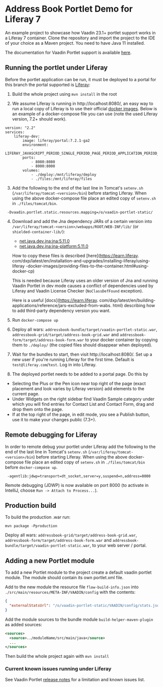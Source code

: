 # Address Book Portlet Demo for Liferay 7
An example project to showcase how Vaadin 23.1+ portlet support works in a Liferay 7 container. 
Clone the repository and import the project to the IDE of your choice as a Maven project. 
You need to have Java 11 installed.

The documentation for Vaadin Portlet support is available [here](https://vaadin.com/docs/latest/flow/integrations/portlet).

## Running the portlet under Liferay

Before the portlet application can be run, it must be deployed to a portal for this
branch the portal supported is [Liferay](https://www.liferay.com/downloads-community):

1. Build the whole project using `mvn install` in the root

2. We assume Liferay is running in http://localhost:8080/, an easy way to run a local
copy of Liferay is to use their official [docker images](https://hub.docker.com/r/liferay/portal). 
Below is an example of a docker-compose file you can use (note the used Liferay version, 7.2+ should
work).

````
version: "2.2"
services:
    liferay-dev:
        image: liferay/portal:7.2.1-ga2
        environment:
            - LIFERAY_JAVASCRIPT_PERIOD_SINGLE_PERIOD_PAGE_PERIOD_APPLICATION_PERIOD_ENABLED=false
        ports:
            - 8080:8080
            - 8000:8000
        volumes:
            - ./deploy:/mnt/liferay/deploy
            - ./files:/mnt/liferay/files
````

3. Add the following to the end of the last line in Tomcat's `setenv.sh`
(`/var/liferay/tomcat-<version>/bin`) before starting Liferay. When
using the above docker-compose file place an edited copy of `setenv.sh`
in `./files/tomcat/bin`.

````
 -Dvaadin.portlet.static.resources.mapping=/o/vaadin-portlet-static/
````

4. Download and add the Jna dependency JARs of a certain version into 
   `/var/liferay/tomcat-<version>/webapps/ROOT/WEB-INF/lib/` (or `shielded-container-lib/`):
   - [net.java.dev.jna:jna:5.11.0](https://mvnrepository.com/artifact/net.java.dev.jna/jna/5.11.0)
   - [net.java.dev.jna:jna-platform:5.11.0](https://mvnrepository.com/artifact/net.java.dev.jna/jna-platform/5.11.0)
  
   How to copy these files is described [here](https://learn.liferay.
com/dxp/latest/en/installation-and-upgrades/installing-liferay/using-liferay
-docker-images/providing-files-to-the-container.html#using-docker-cp)
   
   This is needed because Liferay uses an older version of Jna and running 
Vaadin Portlet in dev mode causes a conflict of dependencies used by Liferay 
and Vaadin License Checker (`NoClassDefFound` exception).

   Here is a useful [docs](https://learn.liferay.
 com/dxp/latest/en/building-applications/reference/jars-excluded-from-wabs.
   html) describing how to add third-party dependency version you want.
     
5. Run `docker-compose up`

6. Deploy all wars: `addressbook-bundle/target/vaadin-portlet-static.war`, `addressbook-grid/target/address-book-grid.war` and 
`addressbook-form/target/address-book-form.war` 
to your docker container by copying them to `./deploy/` (the copied files should disappear when deployed).

7. Wait for the bundles to start, then visit http://localhost:8080/.
   Set up a new user if you're running Liferay for the first time. Default is `test@liferay.com`/`test`.
   Log in into Liferay.

8. The deployed portlet needs to be added to a portal page. Do this by
- Selecting the Plus or the Pen icon near top right of the page (exact 
  placement and look
varies by Liferay version) add elements to the current page.
- Under Widgets on the right sidebar find Vaadin Sample category under which 
  you will find
entries for Contact List and Contact Form, drag and drop them onto the page.
- If at the top right of the page, in edit mode, you see a Publish button, 
  use it to make your
changes public (7.3+).

## Remote debugging for Liferay

In order to remote debug your portlet under Liferay add the following to the end of the last line in 
Tomcat's `setenv.sh` (`/var/liferay/tomcat-<version>/bin`) before starting Liferay. When using the
above docker-compose file place an edited copy of `setenv.sh` in `./files/tomcat/bin` before
`docker-compose up`.

````
 -agentlib:jdwp=transport=dt_socket,server=y,suspend=n,address=8000
````

Remote debugging (JDWP) is now available on port 8000 (to activate
in IntelliJ, choose `Run -> Attach to Process...`). 

## Production build

To build the production .war run:

`mvn package -Pproduction`

Deploy all wars: `addressbook-grid/target/address-book-grid.war`, `addressbook-form/target/address-book-form.war`
and `addressbook-bundle/target/vaadin-portlet-static.war`, to your web server / portal. 

## Adding a new Portlet module

To add a new Portlet module to the project create a default vaadin portlet module.
The module should contain its own portlet.xml file.

Add to the new module the resource file `flow-build-info.json` into `./src/main/resources/META-INF/VAADIN/config`
with the contents:
````json
{
  "externalStatsUrl": "/o/vaadin-portlet-static/VAADIN/config/stats.json"
}
````

Add the module sources to the bundle module `build-helper-maven-plugin` as added sources:

````xml
<sources>
  <source>../moduleName/src/main/java</source>
  ...
</sources>
````

Then build the whole project again with `mvn install`

### Current known issues running under Liferay

See Vaadin Portlet [release notes](https://github.com/vaadin/portlet/releases) for a limitation and known issues list.
